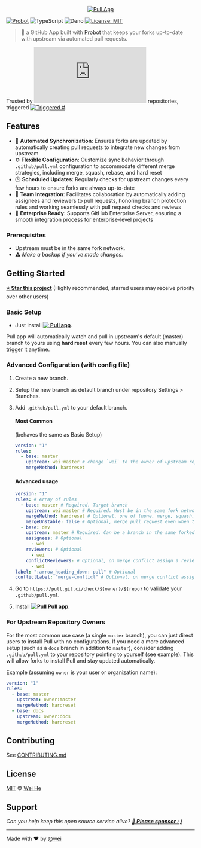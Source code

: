 <p align="center">
  <a href="https://github.com/apps/pull">
    <img alt="Pull App" src="https://prod.download/pull-social-svg" />
  </a>
</p>

[![Probot][probot-badge]][probot-url] ![TypeScript][typescript-badge]
![Deno][deno-badge] [![License: MIT][license-badge]][license-url]

> 🤖 a GitHub App built with [Probot][probot-url] that keeps your forks
> up-to-date with upstream via automated pull requests.

Trusted by [![Repository Count][pull-stats-badge]][pull-website] repositories,
triggered [![Triggered #][pull-triggered-badge]][pull-triggered-url].

## Features

- 🔄 **Automated Synchronization**: Ensures forks are updated by automatically
  creating pull requests to integrate new changes from upstream
- ⚙️ **Flexible Configuration**: Customize sync behavior through
  `.github/pull.yml` configuration to accommodate different merge strategies,
  including merge, squash, rebase, and hard reset
- 🕒 **Scheduled Updates**: Regularly checks for upstream changes every few
  hours to ensure forks are always up-to-date
- 👥 **Team Integration**: Facilitates collaboration by automatically adding
  assignees and reviewers to pull requests, honoring branch protection rules and
  working seamlessly with pull request checks and reviews
- 🚀 **Enterprise Ready**: Supports GitHub Enterprise Server, ensuring a smooth
  integration process for enterprise-level projects

### Prerequisites

- Upstream must be in the same fork network.
- :warning: _Make a backup if you've made changes._

## Getting Started

**[⭐ Star this project][pull-repo]** (Highly recommended, starred users may
receive priority over other users)

### Basic Setup

- Just install
  **[<img src="https://prod.download/pull-18h-svg" valign="bottom"/> Pull app][pull-app]**.

Pull app will automatically watch and pull in upstream's default (master) branch
to yours using **hard reset** every few hours. You can also manually
[trigger](#trigger-manually) it anytime.

### Advanced Configuration (with config file)

1. Create a new branch.
2. Setup the new branch as default branch under repository Settings > Branches.
3. Add `.github/pull.yml` to your default branch.

   #### Most Common
   (behaves the same as Basic Setup)
   ```yaml
   version: "1"
   rules:
     - base: master
       upstream: wei:master # change `wei` to the owner of upstream repo
       mergeMethod: hardreset
   ```

   #### Advanced usage
   ```yaml
   version: "1"
   rules: # Array of rules
     - base: master # Required. Target branch
       upstream: wei:master # Required. Must be in the same fork network.
       mergeMethod: hardreset # Optional, one of [none, merge, squash, rebase, hardreset], Default: none.
       mergeUnstable: false # Optional, merge pull request even when the mergeable_state is not clean. Default: false
     - base: dev
       upstream: master # Required. Can be a branch in the same forked repo.
       assignees: # Optional
         - wei
       reviewers: # Optional
         - wei
       conflictReviewers: # Optional, on merge conflict assign a reviewer
         - wei
   label: ":arrow_heading_down: pull" # Optional
   conflictLabel: "merge-conflict" # Optional, on merge conflict assign a custom label, Default: merge-conflict
   ```

4. Go to `https://pull.git.ci/check/${owner}/${repo}` to validate your
   `.github/pull.yml`.
5. Install
   **[![<img src="https://prod.download/pull-18h-svg" valign="bottom"/> Pull](https://prod.download/pull-18h-svg) Pull app][pull-app]**.

### For Upstream Repository Owners

For the most common use case (a single `master` branch), you can just direct
users to install Pull with no configurations. If you need a more advanced setup
(such as a `docs` branch in addition to `master`), consider adding
`.github/pull.yml` to your repository pointing to yourself (see example). This
will allow forks to install Pull and stay updated automatically.

Example (assuming `owner` is your user or organization name):

```yaml
version: "1"
rules:
  - base: master
    upstream: owner:master
    mergeMethod: hardreset
  - base: docs
    upstream: owner:docs
    mergeMethod: hardreset
```

## Contributing

See [CONTRIBUTING.md](./.github/CONTRIBUTING.md)

## License

[MIT](LICENSE) © [Wei He][pull-sponsor]

## Support

_Can you help keep this open source service alive?
**[💖 Please sponsor : )][pull-sponsor]**_

---

Made with ❤️ by [@wei](https://github.com/wei)

[probot-badge]: https://badgen.net/badge/built%20with/probot/orange?icon=dependabot&cache=86400
[probot-url]: https://probot.github.io/
[typescript-badge]: https://img.shields.io/badge/TypeScript-3178C6?logo=TypeScript&logoColor=FFF&style=flat-square
[deno-badge]: https://img.shields.io/badge/Deno-000000?logo=Deno&logoColor=FFF&style=flat-square
[license-badge]: https://img.shields.io/badge/License-MIT-blue.svg?style=flat-square
[license-url]: https://wei.mit-license.org
[pull-app]: https://github.com/apps/pull
[pull-website]: https://wei.github.io/pull
[pull-repo]: https://github.com/wei/pull
[pull-sponsor]: https://prod.download/pull-readme-sponsor
[pull-stats-badge]: https://badgen.net/https/raw.githack.com/pull-app/stats/master/badges/managing.plain.json?style=flat
[pull-triggered-badge]: https://badgen.net/https/pull.git.ci/badge/triggered?style=flat&label=&cache=600
[pull-triggered-url]: https://github.com/issues?q=author%3Aapp%2Fpull
